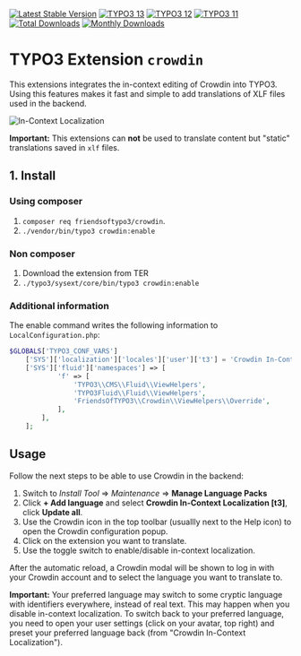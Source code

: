 [![Latest Stable Version](https://poser.pugx.org/friendsoftypo3/crowdin/v/stable)](https://extensions.typo3.org/extension/crowdin/)
[![TYPO3 13](https://img.shields.io/badge/TYPO3-13-orange.svg)](https://get.typo3.org/version/13)
[![TYPO3 12](https://img.shields.io/badge/TYPO3-12-orange.svg)](https://get.typo3.org/version/12)
[![TYPO3 11](https://img.shields.io/badge/TYPO3-11-orange.svg)](https://get.typo3.org/version/11)
[![Total Downloads](https://poser.pugx.org/friendsoftypo3/crowdin/downloads)](https://packagist.org/packages/friendsoftypo3/crowdin)
[![Monthly Downloads](https://poser.pugx.org/friendsoftypo3/crowdin/d/monthly)](https://packagist.org/packages/friendsoftypo3/crowdin)

# TYPO3 Extension `crowdin`

This extensions integrates the in-context editing of Crowdin into TYPO3.
Using this features makes it fast and simple to add translations of XLF
files used in the backend.

![In-Context Localization](Resources/Public/Screenshots/crowdin-inline-localization.png)

**Important:** This extensions can **not** be used to translate content but
"static" translations saved in `xlf` files.

## 1. Install

### Using composer

1. `composer req friendsoftypo3/crowdin`.
2. `./vendor/bin/typo3 crowdin:enable`

### Non composer

1. Download the extension from TER
2. `./typo3/sysext/core/bin/typo3 crowdin:enable`

### Additional information

The enable command writes the following information to `LocalConfiguration.php`:

```php
$GLOBALS['TYPO3_CONF_VARS']
    ['SYS']['localization']['locales']['user']['t3'] = 'Crowdin In-Context Localization';
    ['SYS']['fluid']['namespaces'] => [
            'f' => [
                'TYPO3\\CMS\\Fluid\\ViewHelpers',
                'TYPO3Fluid\\Fluid\\ViewHelpers',
                'FriendsOfTYPO3\\Crowdin\\ViewHelpers\\Override',
            ],
        ],
    ];
```

## Usage

Follow the next steps to be able to use Crowdin in the backend:

1. Switch to *Install Tool* => *Maintenance* => **Manage Language Packs**
2. Click **+  Add language** and select **Crowdin In-Context Localization [t3]**,
   click **Update all**.
3. Use the Crowdin icon in the top toolbar (usuallly next to the Help icon) to
   open the Crowdin configuration popup.
4. Click on the extension you want to translate.
5. Use the toggle switch to enable/disable in-context localization.

After the automatic reload, a Crowdin modal will be shown to log in with your
Crowdin account and to select the language you want to translate to.

**Important:** Your preferred language may switch to some cryptic language
with identifiers everywhere, instead of real text. This may happen when you
disable in-context localization. To switch back to your preferred language,
you need to open your user settings (click on your avatar, top right) and preset
your preferred language back (from "Crowdin In-Context Localization").

